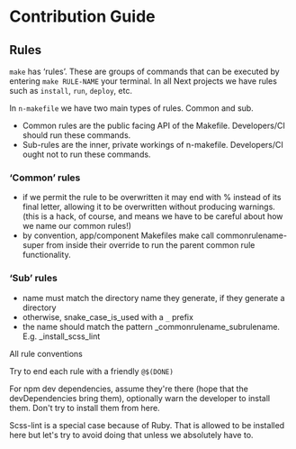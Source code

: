 # Contribution Guide

## Rules

`make` has ‘rules’.  These are groups of commands that can be executed by entering `make RULE-NAME` your terminal.  In all Next projects we have rules such as `install`, `run`, `deploy`, etc.

In `n-makefile` we have two main types of rules.  Common and sub.

- Common rules are the public facing API of the Makefile.  Developers/CI should run these commands.
- Sub-rules are the inner, private workings of n-makefile.  Developers/CI ought not to run these commands.

### ‘Common’ rules
  - if we permit the rule to be overwritten it may end with % instead of its final letter, allowing it to be overwritten without producing warnings. (this is a hack, of course, and means we have to be careful about how we name our common rules!)
  - by convention, app/component Makefiles make call commonrulename-super from inside their override to run the parent common rule functionality.

### ‘Sub’ rules
  - name must match the directory name they generate, if they generate a directory
  - otherwise, snake_case_is_used with a `_` prefix
  - the name should match the pattern _commonrulename_subrulename.  E.g. _install_scss_lint

All rule conventions

Try to end each rule with a friendly `@$(DONE)`

For npm dev dependencies, assume they're there (hope that the devDependencies bring them), optionally warn the developer to install them.  Don't try to install them from here.

Scss-lint is a special case because of Ruby.  That is allowed to be installed here but let's try to avoid doing that unless we absolutely have to.
